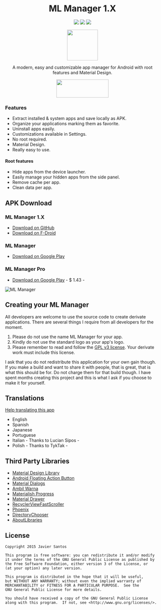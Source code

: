 <h1 align="center">ML Manager 1.X</h1>

<p align="center">
  <a target="_blank" href="https://plus.google.com/+JavierSantos/posts/Hpx9DVVSVhn"><img src="https://img.shields.io/badge/status-deprecated-red.svg"></a>
  <a target="_blank" href="https://travis-ci.org/javiersantos/MLManager"><img src="https://travis-ci.org/javiersantos/MLManager.svg?branch=master"></a>
  <a target="_blank" href="http://android-arsenal.com/details/3/2003"><img src="https://img.shields.io/badge/Android%20Arsenal-MLManager-blue.svg"></a>
</p>

<p align="center"><img src="https://github.com/javiersantos/MLManager/blob/master/app/src/main/ic_launcher-web.png" width="100" height="100"></p>
<p align="center">A modern, easy and customizable app manager for Android with root features and Material Design.</p>
<p align="center"><a target="_blank" href="https://play.google.com/store/apps/details?id=com.javiersantos.mlmanager"><img src="https://play.google.com/intl/en_us/badges/images/generic/en-play-badge.png" height="59" width="170"></a></p>

### Features
* Extract installed & system apps and save locally as APK.
* Organize your applications marking them as favorite.
* Uninstall apps easily.
* Customizations available in Settings.
* No root required.
* Material Design.
* Really easy to use.

#### Root features
* Hide apps from the device launcher.
* Easily manage your hidden apps from the side panel.
* Remove cache per app.
* Clean data per app.

## APK Download
### ML Manager 1.X
* [Download on GitHub](https://github.com/javiersantos/MLManager/releases)
* [Download on F-Droid](https://f-droid.org/repository/browse/?fdid=com.javiersantos.mlmanager)

### ML Manager
* [Download on Google Play](https://play.google.com/store/apps/details?id=com.javiersantos.mlmanager)

### ML Manager Pro
* [Download on Google Play](https://play.google.com/store/apps/details?id=com.javiersantos.mlmanagerpro) - $ 1.43 -

![ML Manager](https://raw.githubusercontent.com/javiersantos/MLManager/master/Screenshots/header-basic.png)

## Creating your ML Manager
All developers are welcome to use the source code to create derivate applications. There are several things I require from all developers for the moment.

1. Please do not use the name ML Manager for your app.
2. Kindly do not use the standard logo as your app's logo.
3. Please remember to read and follow the [GPL v3 license](https://github.com/javiersantos/MLManager/blob/master/LICENSE). Your derivate work must include this license.

I ask that you do not redistribute this application for your own gain though. If you make a build and want to share it with people, that is great, that is what this should be for. Do not charge them for that build though. I have spent months creating this project and this is what I ask if you choose to make it for yourself.

## Translations
[Help translating this app](https://crowdin.com/project/ml-manager)
* English
* Spanish
* Japanese
* Portuguese
* Italian - Thanks to Lucian Sipos -
* Polish - Thanks to TykTak -

## Third Party Libraries
* [Material Design Library](https://github.com/navasmdc/MaterialDesignLibrary)
* [Android Floating Action Button](https://github.com/futuresimple/android-floating-action-button)
* [Material Dialogs](https://github.com/afollestad/material-dialogs)
* [Ambil Warna](https://github.com/yukuku/ambilwarna)
* [Materialish Progress](https://github.com/pnikosis/materialish-progress)
* [Material Drawer](https://github.com/mikepenz/MaterialDrawer)
* [RecyclerViewFastScroller](https://github.com/danoz73/RecyclerViewFastScroller)
* [Phoenix](https://github.com/Yalantis/Phoenix)
* [DirectoryChooser](https://github.com/passy/Android-DirectoryChooser)
* [AboutLibraries](https://github.com/mikepenz/AboutLibraries)

## License

    Copyright 2015 Javier Santos

    This program is free software: you can redistribute it and/or modify
    it under the terms of the GNU General Public License as published by
    the Free Software Foundation, either version 3 of the License, or
    (at your option) any later version.

    This program is distributed in the hope that it will be useful,
    but WITHOUT ANY WARRANTY; without even the implied warranty of
    MERCHANTABILITY or FITNESS FOR A PARTICULAR PURPOSE.  See the
    GNU General Public License for more details.

    You should have received a copy of the GNU General Public License
    along with this program.  If not, see <http://www.gnu.org/licenses/>.
